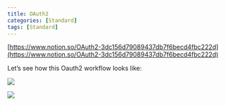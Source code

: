 ```yaml
---
title: OAuth2
categories: [Standard]
tags: [Standard]
---
```


[https://www.notion.so/OAuth2-3dc156d79089437db7f6becd4fbc222d](https://www.notion.so/OAuth2-3dc156d79089437db7f6becd4fbc222d)


Let’s see how this Oauth2 workflow looks like:


![](https://prod-files-secure.s3.us-west-2.amazonaws.com/9960fb2a-b75e-4bea-a8f9-b00925db1215/3bce41e0-99e8-4ebd-9701-e2bc9cbb79a2/Untitled.png?X-Amz-Algorithm=AWS4-HMAC-SHA256&X-Amz-Content-Sha256=UNSIGNED-PAYLOAD&X-Amz-Credential=ASIAZI2LB466W3BK73R3%2F20250822%2Fus-west-2%2Fs3%2Faws4_request&X-Amz-Date=20250822T202457Z&X-Amz-Expires=3600&X-Amz-Security-Token=IQoJb3JpZ2luX2VjEMP%2F%2F%2F%2F%2F%2F%2F%2F%2F%2FwEaCXVzLXdlc3QtMiJIMEYCIQDPzIKeyvViyiJ%2F4R7DjHVCQ0rsi7x%2Bk44vR%2B5zrPIlLQIhAIQcH%2FtvNNuMEwnAuDmEUgrVW8HMYCna1ft2CnDn%2BfaAKv8DCBwQABoMNjM3NDIzMTgzODA1Igy8JOL5lJc3xy4AAI8q3AM50JTukUOHEZh1S6rDqueuUBrrmf28cmaew0puz%2BDC%2BBDapAjHMg9nwyhZ6gVP7ZJhKXa282bBfzzS2NaGwDnnR3N1YG%2FpTEg9LfKVkJNxgLo5ArG9vlqirgbt6XDcrr%2BfXww42yNxavxR9qe9rpjlXSB%2BVKMi3EZ0h%2BE8CjSCwH3Y1mTqE4evssugTJKdDTlVCeGu04mOkmTTeNHY7W%2Bcx53V4I9oN1LIGF7A%2FStvuy6skV3VB2E4fWk6n%2BulEPdxtyVNnNvKVZkX0PfbWVGC2ouNPxcwFI%2BQuJ8Ey2H3dJwRppH4%2BOJmRN5SUagkJ8ilUV042rSE5bM9TLDRavGcM4DvEL1cjl7yrM1vWyr%2B4vsfey%2BixGNLJqDAh8zIBumzvho%2BMGPrO2jX6NsnEPYMbtVDAhDMLYlaUTtr80%2F6Uf10Ch1kwddIfuQSmeYaGRdb78jy1EDVYNw4D8OfhSTRVqjN6OU2veMDfGe4GJP%2Bz6DyL8d8I3D3p6Rm6iDIP90RrLIvKPn440GHqqHZRehl9kszaPvP6l2oG%2FQyTvlvIArWO3PXKu9590RJr6pjf2Cm6zXSDHAMtJrsBarr88NSY4CzA3%2B%2Bw5q3oHLxb28n5Vx3G5fFEJIHQgOK3jCphKPFBjqkAZf%2BCFVjYXpsMhc9BvDuZBNKHLkzNgD%2FWd2N%2BWBv0TeFoIb7%2FEHaLLgZXzLSiZa9nqFb0sH1%2BPIQovlYFK6WGSxzgNV%2FxKM4DZaPlKs39082Bua7B9BQUtO47YEA%2F3daGm31u7di6OF%2FgcW6I7HkV4JfYl%2BRY8JGwXGo4vxSiwo2QJoNSmtQ9cpgQ6WpEIIXGPrwiKFhMzSfHqw%2FsOVrzEWsXacY&X-Amz-Signature=9ca445f29b45d199073e9ff077873b050a5f1c467336b1ec4af81d181e1bb7b0&X-Amz-SignedHeaders=host&x-amz-checksum-mode=ENABLED&x-id=GetObject)


![](https://prod-files-secure.s3.us-west-2.amazonaws.com/9960fb2a-b75e-4bea-a8f9-b00925db1215/27d32b66-de43-41de-80f7-7edb81d1190f/Untitled.png?X-Amz-Algorithm=AWS4-HMAC-SHA256&X-Amz-Content-Sha256=UNSIGNED-PAYLOAD&X-Amz-Credential=ASIAZI2LB466W3BK73R3%2F20250822%2Fus-west-2%2Fs3%2Faws4_request&X-Amz-Date=20250822T202457Z&X-Amz-Expires=3600&X-Amz-Security-Token=IQoJb3JpZ2luX2VjEMP%2F%2F%2F%2F%2F%2F%2F%2F%2F%2FwEaCXVzLXdlc3QtMiJIMEYCIQDPzIKeyvViyiJ%2F4R7DjHVCQ0rsi7x%2Bk44vR%2B5zrPIlLQIhAIQcH%2FtvNNuMEwnAuDmEUgrVW8HMYCna1ft2CnDn%2BfaAKv8DCBwQABoMNjM3NDIzMTgzODA1Igy8JOL5lJc3xy4AAI8q3AM50JTukUOHEZh1S6rDqueuUBrrmf28cmaew0puz%2BDC%2BBDapAjHMg9nwyhZ6gVP7ZJhKXa282bBfzzS2NaGwDnnR3N1YG%2FpTEg9LfKVkJNxgLo5ArG9vlqirgbt6XDcrr%2BfXww42yNxavxR9qe9rpjlXSB%2BVKMi3EZ0h%2BE8CjSCwH3Y1mTqE4evssugTJKdDTlVCeGu04mOkmTTeNHY7W%2Bcx53V4I9oN1LIGF7A%2FStvuy6skV3VB2E4fWk6n%2BulEPdxtyVNnNvKVZkX0PfbWVGC2ouNPxcwFI%2BQuJ8Ey2H3dJwRppH4%2BOJmRN5SUagkJ8ilUV042rSE5bM9TLDRavGcM4DvEL1cjl7yrM1vWyr%2B4vsfey%2BixGNLJqDAh8zIBumzvho%2BMGPrO2jX6NsnEPYMbtVDAhDMLYlaUTtr80%2F6Uf10Ch1kwddIfuQSmeYaGRdb78jy1EDVYNw4D8OfhSTRVqjN6OU2veMDfGe4GJP%2Bz6DyL8d8I3D3p6Rm6iDIP90RrLIvKPn440GHqqHZRehl9kszaPvP6l2oG%2FQyTvlvIArWO3PXKu9590RJr6pjf2Cm6zXSDHAMtJrsBarr88NSY4CzA3%2B%2Bw5q3oHLxb28n5Vx3G5fFEJIHQgOK3jCphKPFBjqkAZf%2BCFVjYXpsMhc9BvDuZBNKHLkzNgD%2FWd2N%2BWBv0TeFoIb7%2FEHaLLgZXzLSiZa9nqFb0sH1%2BPIQovlYFK6WGSxzgNV%2FxKM4DZaPlKs39082Bua7B9BQUtO47YEA%2F3daGm31u7di6OF%2FgcW6I7HkV4JfYl%2BRY8JGwXGo4vxSiwo2QJoNSmtQ9cpgQ6WpEIIXGPrwiKFhMzSfHqw%2FsOVrzEWsXacY&X-Amz-Signature=7c70d8ac9bca0dcdacbc38ba266eb94244bf4c9e523c0a463151f59042aeb9ff&X-Amz-SignedHeaders=host&x-amz-checksum-mode=ENABLED&x-id=GetObject)

